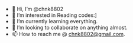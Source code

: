 - 👋 Hi, I’m @chnk8802
- 👀 I’m interested in Reading codes:]
- 🌱 I’m currently learning everything.
- 💞️ I’m looking to collaborate on anything almost.
- 📫 How to reach me @ chnk8802@gmail.com.
